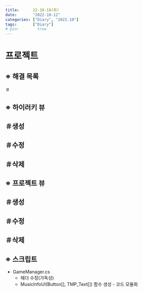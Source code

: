 ```yaml
---
title:      22-10-18(화)
date:       "2022-10-12"
categories: ["Diary", "2022.10"]
tags:       ["Diary"]
# pin:        true
---
```


# 프로젝트
## ※ 해결 목록
＃

## ※ 하이러키 뷰
＃생성
- 
＃수정
- 
＃삭제
- 

## ※ 프로젝트 뷰
＃생성
- 
＃수정
- 
＃삭제
- 

## ※ 스크립트
- GameManager.cs
  - 헤더 수정(가독성)
  - MusicInfoUI(Button[], TMP_Text[]) 함수 생성 - 코드 모듈화